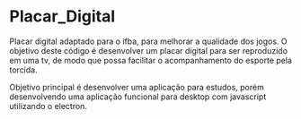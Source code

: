 # Placar_Digital
Placar digital adaptado para o ifba, para melhorar a qualidade dos jogos. O objetivo deste código é desenvolver um placar digital para ser reproduzido em uma tv, de modo que possa facilitar o acompanhamento do esporte pela torcida.

Objetivo principal é desenvolver uma aplicação para estudos, porém desenvolvendo uma aplicação funcional para desktop com javascript utilizando o electron.
